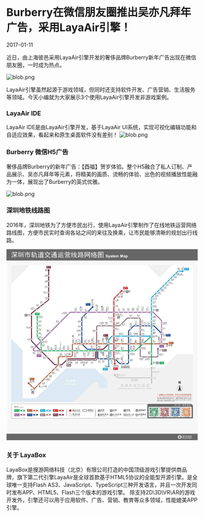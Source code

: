 # Burberry在微信朋友圈推出吴亦凡拜年广告，采用LayaAir引擎！

2017-01-11  

近日，由上海彼邑采用LayaAir引擎开发的奢侈品牌Burberry新年广告出现在微信朋友圈，一时成为热点。

![blob.png](http://www.layabox.com/uploadfile/image/20170118/1484706848678598.png)

LayaAir引擎虽然起源于游戏领域，但同时还支持软件开发、广告营销、生活服务等领域。今天小编就为大家展示3个使用LayaAir引擎开发非游戏案例。



### LayaAir IDE

LayaAir IDE是由LayaAir引擎开发，基于LayaAir UI系统，实现可视化编辑功能和自适应效果，看起来和原生桌面软件没有差别！
![blob.png](http://www.layabox.com/uploadfile/image/20170118/1484706875700356.png)



### Burberry 微信H5广告

奢侈品牌Burberry的新年广告：【酉福】贺岁体验。整个H5融合了私人订制、产品展示、吴亦凡拜年等元素，将精美的画质、流畅的体验、出色的视频播放性能融为一体，展现出了Burberry的英式优雅。

![blob.png](http://www.layabox.com/uploadfile/image/20170118/1484706891362460.png)





### 深圳地铁线路图 

2016年，深圳地铁为了方便市民出行，使用LayaAir引擎制作了在线地铁运营网络路线图，方便市民实时查询各站之间的来往及换乘，让市民能够清晰的规划出行线路。

![img](0.jpg)



### 关于 LayaBox

LayaBox是搜游网络科技（北京）有限公司打造的中国顶级游戏引擎提供商品牌，旗下第二代引擎LayaAir是全球首款基于HTML5协议的全能型开源引擎。是全球唯一支持Flash AS3、JavaScript、TypeScript三种开发语言，并且一次开发同时发布APP、HTML5、Flash三个版本的游戏引擎。 除支持2D\3D\VR\AR的游戏开发外，引擎还可以用于应用软件、广告、营销、教育等众多领域，性能媲美APP引擎。